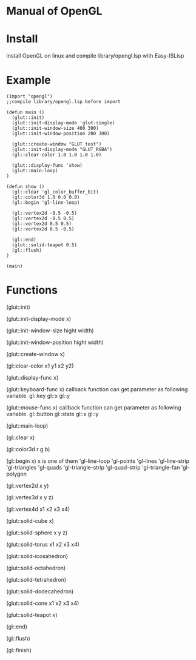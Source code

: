 # Manual of OpenGL

# Install
install OpenGL on linux and compile library/opengl.lsp with Easy-ISLisp

# Example

```
(import "opengl")
;;compile library/opengl.lsp before import

(defun main ()
  (glut::init)
  (glut::init-display-mode 'glut-single)
  (glut::init-window-size 400 300)
  (glut::init-window-position 200 300)

  (glut::create-window "GLUT test")
  (glut::init-display-mode "GLUT_RGBA")
  (gl::clear-color 1.0 1.0 1.0 1.0)

  (glut::display-func 'show)
  (glut::main-loop)
)

(defun show ()
  (gl::clear 'gl_color_buffer_bit)
  (gl::color3d 1.0 0.0 0.0)
  (gl::begin 'gl-line-loop)

  (gl::vertex2d -0.5 -0.5)
  (gl::vertex2d -0.5 0.5)
  (gl::vertex2d 0.5 0.5)
  (gl::vertex2d 0.5 -0.5)
  
  (gl::end)
  (glut::solid-teapot 0.5)
  (gl::flush)
)

(main)
```

# Functions
(glut::init)

(glut::init-display-mode x)

(glut::init-window-size hight width)

(glut::init-window-position hight width)

(glut::create-window x)

(gl::clear-color x1 y1 x2 y2)

(glut::display-func x)

(glut::keyboard-func x)
callback function can get parameter as following variable.
gl::key
gl::x
gl::y

(glut::mouse-func x)
callback function can get parameter as following variable.
gl::button
gl::state
gl::x
gl::y


(glut::main-loop)

(gl::clear x)


(gl::color3d r g b)


(gl::begin x)
  x is one of them
    'gl-line-loop
    'gl-points
    'gl-lines
    'gl-line-strip
    'gl-triangles
    'gl-quads
    'gl-triangle-strip
    'gl-quad-strip
    'gl-triangle-fan
    'gl-polygon
          

(gl::vertex2d x y)
    
(gl::vertex3d x y z)
    
(gl::vertex4d x1 x2 x3 x4)

(glut::solid-cube x)
    
(glut::solid-sphere x y z)
    
(glut::solid-torus x1 x2 x3 x4)

(glut::solid-icosahedron)

(glut::solid-octahedron)
    
(glut::solid-tetrahedron)

(glut::solid-dodecahedron)

(glut::solid-cone x1 x2 x3 x4)    

(glut::solid-teapot x)
    
(gl::end)
    
(gl::flush)
    
(gl::finish)
